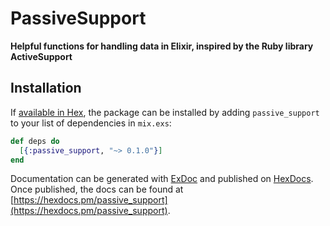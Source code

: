 # PassiveSupport

**Helpful functions for handling data in Elixir, inspired by the Ruby library ActiveSupport**

## Installation

If [available in Hex](https://hex.pm/docs/publish), the package can be installed
by adding `passive_support` to your list of dependencies in `mix.exs`:

```elixir
def deps do
  [{:passive_support, "~> 0.1.0"}]
end
```

Documentation can be generated with [ExDoc](https://github.com/elixir-lang/ex_doc)
and published on [HexDocs](https://hexdocs.pm). Once published, the docs can
be found at [https://hexdocs.pm/passive_support](https://hexdocs.pm/passive_support).


